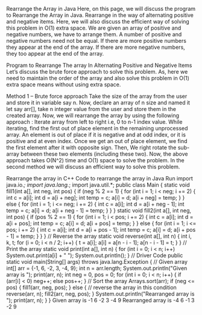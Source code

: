 Rearrange the Array in Java
Here, on this page, we will discuss the program to Rearrange the Array in Java. Rearrange in the way of alternating positive and negative items. Here, we will also discuss the efficient way of solving this problem in O(1) extra space. We are given an array of positive and negative numbers, we have to arrange them.
A number of positive and negative numbers need not be equal. If there are more positive numbers they appear at the end of the array. If there are more negative numbers, they too appear at the end of the array.

Program to Rearrange The array In Alternating Positive and Negative Items
Let’s discuss the brute force approach to solve this problem. As, here we need to maintain the order of the array and also solve this problem in O(1) extra space means without using extra space.

Method 1 – Brute force approach
Take the size of the array from the user and store it in variable say n.
Now, declare an array of n size and named it let say arr[], take n integer value from the user and store them in the created array.
Now, we will rearrange the array by using the following approach :
Iterate array from left to right i.e, 0 to n-1 index value. While iterating, find the first out of place element in the remaining unprocessed array.
An element is out of place if it is negative and at odd index, or it is positive and at even index.
Once we get an out of place element, we find the first element after it with opposite sign.
Then, We right rotate the sub-array between these two elements (including these two).
Now, the above approach takes O(N^2) time and O(1) space to solve the problem. In the second method we will discuss an efficient way to solve this problem.

Rearrange the array in C++
Code to rearrange the array in Java
Run
import java.io.*;
import java.lang.*;
import java.util.*;
public
class Main {
    static void fill1(int a[], int neg, int pos) {
        if (neg % 2 == 1) {
            for (int i = 1; i < neg; i += 2) {
                int c = a[i];
                int d = a[i + neg];
                int temp = c;
                a[i] = d;
                a[i + neg] = temp;
            }
        } else {
            for (int i = 1; i <= neg; i += 2) {
                int c = a[i];
                int d = a[i + neg - 1];
                int temp = c;
                a[i] = d;
                a[i + neg - 1] = temp;
            }
        }
    }
    static void fill2(int a[], int neg, int pos) {
        if (pos % 2 == 1) {
            for (int i = 1; i < pos; i += 2) {
                int c = a[i];
                int d = a[i + pos];
                int temp = c;
                a[i] = d;
                a[i + pos] = temp;
            }
        } else {
            for (int i = 1; i <= pos; i += 2) {
                int c = a[i];
                int d = a[i + pos - 1];
                int temp = c;
                a[i] = d;
                a[i + pos - 1] = temp;
            }
        }
    }
    // Reverse the array
    static void reverse(int a[], int n) {
        int i, k, t;
        for (i = 0; i < n / 2; i++) {
            t = a[i];
            a[i] = a[n - i - 1];
            a[n - i - 1] = t;
        }
    }
    // Print the array
    static void print(int a[], int n) {
        for (int i = 0; i < n; i++) System.out.print(a[i] + " ");
        System.out.println();
    }
    // Driver Code
    public
    static void main(String[] args) throws java.lang.Exception {
        // Given array
        int[] arr = {-1, 6, -2, 3, -4, 9};
        int n = arr.length;
        System.out.println("Given array is ");
        print(arr, n);
        int neg = 0, pos = 0;
        for (int i = 0; i < n; i++) {
            if (arr[i] < 0)
                neg++;
            else
                pos++;
        }
        // Sort the array
        Arrays.sort(arr);
        if (neg <= pos) {
            fill1(arr, neg, pos);
        } else {
            // reverse the array in this condition
            reverse(arr, n);
            fill2(arr, neg, pos);
        }
        System.out.println("Rearranged array is ");
        print(arr, n);
    }
}
Given array is 
-1 6 -2 3 -4 9 
Rearranged array is 
-4 6 -1 3 -2 9 
